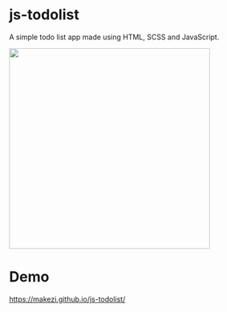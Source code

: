 # js-todolist

A simple todo list app made using HTML, SCSS and JavaScript.

<img src="https://i.imgur.com/7U9Kuxh.jpg" height="400" />

# Demo

https://makezi.github.io/js-todolist/